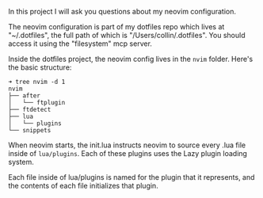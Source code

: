 In this project I will ask you questions about my neovim configuration.

The neovim configuration is part of my dotfiles repo which lives at "~/.dotfiles", the full path of
which is "/Users/collin/.dotfiles". You should access it using the "filesystem" mcp server.

Inside the dotfiles project, the neovim config lives in the `nvim` folder. Here's the basic
structure:

    ➜ tree nvim -d 1
    nvim
    ├── after
    │   └── ftplugin
    ├── ftdetect
    ├── lua
    │   └── plugins
    └── snippets

When neovim starts, the init.lua instructs neovim to source every .lua file inside of `lua/plugins`.
Each of these plugins uses the Lazy plugin loading system.

Each file inside of lua/plugins is named for the plugin that it represents, and the contents of each
file initializes that plugin.

